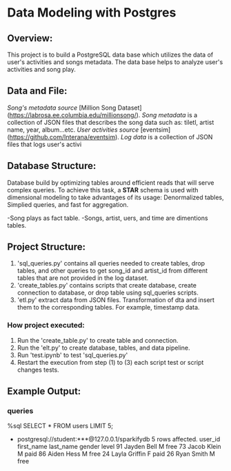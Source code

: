 # Data Modeling with Postgres

## Overview:

This project is to build a PostgreSQL data base which utilizes the data of user's activities and songs metadata. The data base helps to analyze user's activities and song play.

## Data and File:

*Song's metadata source* [Million Song Dataset] (https://labrosa.ee.columbia.edu/millionsong/).
*Song metadata* is a collection of JSON files that describes the song data such as: tiletl, artist name, year, album...etc.
*User activities source* [eventsim] (https://github.com/Interana/eventsim).
*Log data* is a collection of JSON files that logs user's activi

## Database Structure:

Database build by optimizing tables around efficient reads that will serve complex queries.
To achieve this task, a **STAR** schema is used with dimensional modeling to take advantages of its usage: Denormalized tables, Simplied queries, and fast for aggregation.

-Song plays as fact table.
-Songs, artist, uers, and time are dimentions tables.

## Project Structure:

1. 'sql_queries.py' contains all queries needed to create tables, drop tables, and other queries to get song_id and artist_id from different tables that are not provided in the log dataset.
2. 'create_tables.py' contains scripts that create database, create connection to database, or drop table using sql_queries scripts.
3. 'etl.py' extract data from JSON files. Transformation of dta and insert them to the corresponding tables. For example, timestamp data.

### How project executed:

1. Run the 'create_table.py' to create table and connection.
2. Run the 'elt.py' to create database, tables, and data pipeline.
3. Run 'test.ipynb' to test 'sql_queries.py'
4. Restart the execution from step (1) to (3) each script test or script changes tests.

## Example Output:

### queries
%sql SELECT * FROM users LIMIT 5;

 * postgresql://student:***@127.0.0.1/sparkifydb
5 rows affected.
user_id	first_name	last_name	gender	level
91	Jayden	Bell	M	free
73	Jacob	Klein	M	paid
86	Aiden	Hess	M	free
24	Layla	Griffin	F	paid
26	Ryan	Smith	M	free



